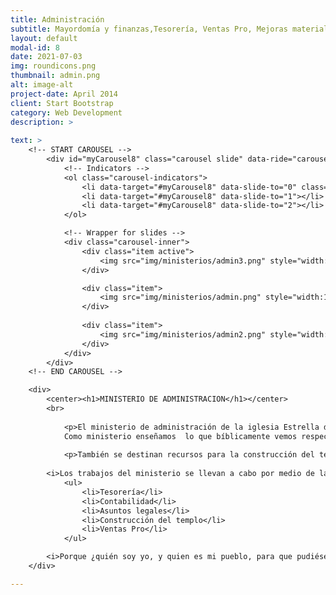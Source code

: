 ```yaml
---
title: Administración
subtitle: Mayordomía y finanzas,Tesorería, Ventas Pro, Mejoras materiales, Librería.
layout: default
modal-id: 8
date: 2021-07-03
img: roundicons.png
thumbnail: admin.png
alt: image-alt
project-date: April 2014
client: Start Bootstrap
category: Web Development
description: >
    
text: >
    <!-- START CAROUSEL -->
        <div id="myCarousel8" class="carousel slide" data-ride="carousel">
            <!-- Indicators -->
            <ol class="carousel-indicators">
                <li data-target="#myCarousel8" data-slide-to="0" class="active"></li>
                <li data-target="#myCarousel8" data-slide-to="1"></li>
                <li data-target="#myCarousel8" data-slide-to="2"></li>
            </ol>

            <!-- Wrapper for slides -->
            <div class="carousel-inner">
                <div class="item active">
                    <img src="img/ministerios/admin3.png" style="width:100%;">
                </div>

                <div class="item">
                    <img src="img/ministerios/admin.png" style="width:100%;">
                </div>
            
                <div class="item">
                    <img src="img/ministerios/admin2.png" style="width:100%;">
                </div>
            </div>
        </div>
    <!-- END CAROUSEL -->

    <div>
        <center><h1>MINISTERIO DE ADMINISTRACION</h1></center>
        <br>
        
            <p>El ministerio de administración de la iglesia Estrella de Belén, cumple la función de optimizar los recursos financieros provistos por medio de las ofrendas y diezmos que de forma voluntaria entregan los miembros de la iglesia. 
            Como ministerio enseñamos  lo que bíblicamente vemos respecto a ofrendas y diezmos, resaltando la bendición que es participar en la extensión del reino de Dios, ya que con los recursos recabados se sostienen pastores, misioneros y diferentes ministerios que se dedican a la proclamación del evangelio.</p>
        
            <p>También se destinan recursos para la construcción del templo, así como el adecuado mantenimiento del mismo.</p>
        
        <i>Los trabajos del ministerio se llevan a cabo por medio de las siguientes Áreas:</i>
            <ul>
                <li>Tesorería</li>  
                <li>Contabilidad</li>
                <li>Asuntos legales</li>
                <li>Construcción del templo</li>
                <li>Ventas Pro</li>
            </ul>

        <i>Porque ¿quién soy yo, y quien es mi pueblo, para que pudiésemos ofrecer voluntariamente cosas semejantes? Pues todo es tuyo, y de lo recibido de tu mano te damos 1 crónicas 29:14  </i>
    </div>

---
```

